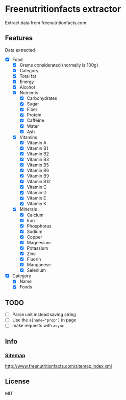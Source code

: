 <!--
  Created at: 09/24/2021 20:35:40 Friday
  Modified at: 10/15/2021 01:31:22 PM Friday

        Copyright (C) 2021 Thiago Ferreira
  See file "license" for details about copyright
-->

# Freenutritionfacts extractor

Extract data from freenutritionfacts.com

## Features

Data extracted
- [x] Food
	- [x] Grams considerated (normally is 100g)
	- [x] Category
	- [x] Total fat
	- [x] Energy
	- [x] Alcohol
	- [x] Nutrients
	  - [x] Carbohydrates
	  - [x] Sugar
	  - [x] Fiber
	  - [x] Protein
	  - [x] Caffeine
	  - [x] Water
	  - [x] Ash
	- [x] Vitamins
	  - [x] Vitamin A
	  - [x] Vitamin B1
	  - [x] Vitamin B2
	  - [x] Vitamin B3
	  - [x] Vitamin B5
	  - [x] Vitamin B6
	  - [x] Vitamin B9
	  - [x] Vitamin B12
	  - [x] Vitamin C
	  - [x] Vitamin D
	  - [x] Vitamin E
	  - [x] Vitamin K
	- [x] Minerals
	  - [x] Calcium
	  - [x] Iron
	  - [x] Phosphorus
	  - [x] Sodium
	  - [x] Copper
	  - [x] Magnesium
	  - [x] Potassium
	  - [x] Zinc
	  - [x] Fluorin
	  - [x] Manganese
	  - [x] Selenium

- [x] Category
  - [x] Name
  - [x] Foods

## TODO

- [ ] Parse unit instead saving string
- [ ] Use the `a[name="prop"]` in page
- [ ] make requests with `async`

## Info

### [Sitemap](http://www.freenutritionfacts.com/sitemap.index.xml)

http://www.freenutritionfacts.com/sitemap.index.xml

## License

MIT

